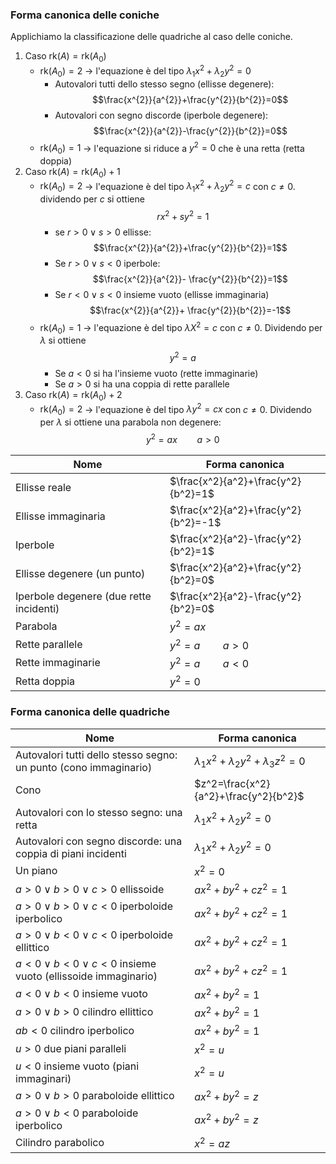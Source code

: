 ### Forma canonica delle coniche
Applichiamo la classificazione delle quadriche al caso delle coniche.

1.  Caso $\text{rk}(A)=\text{rk}(A_{0})$
	- $\text{rk}(A_{0})=2$ -> l'equazione è del tipo $\lambda_{1}x^{2}+\lambda_{2}y^{2}=0$
		- Autovalori tutti dello stesso segno (ellisse degenere): $$\frac{x^{2}}{a^{2}}+\frac{y^{2}}{b^{2}}=0$$
		- Autovalori con segno discorde (iperbole degenere): $$\frac{x^{2}}{a^{2}}-\frac{y^{2}}{b^{2}}=0$$
	- $\text{rk}(A_{0})=1$ -> l'equazione si riduce a $y^{2}=0$ che è una retta (retta doppia)
2. Caso $\text{rk}(A)=\text{rk}(A_{0})+1$
	- $\text{rk}(A_{0})=2$ -> l'equazione è del tipo $\lambda_{1}x^{2}+\lambda_{2}y^{2}=c$ con $c\neq0$. dividendo per $c$ si ottiene $$rx^{2}+sy^{2}=1$$
		- se $r>0\vee s>0$ ellisse: $$\frac{x^{2}}{a^{2}}+\frac{y^{2}}{b^{2}}=1$$
		- Se $r>0\vee s<0$ iperbole: $$\frac{x^{2}}{a^{2}}- \frac{y^{2}}{b^{2}}=1$$
		- Se $r<0\vee s<0$ insieme vuoto (ellisse immaginaria) $$\frac{x^{2}}{a^{2}}+ \frac{y^{2}}{b^{2}}=-1$$
	- $\text{rk}(A_{0})=1$ -> l'equazione è del tipo $\lambda X^{2}=c$ con $c\neq 0$. Dividendo per $\lambda$ si ottiene $$y^{2}=a$$
		- Se $a<0$ si ha l'insieme vuoto (rette immaginarie)
		- Se $a>0$ si ha una coppia di rette parallele
3. Caso $\text{rk}(A)=\text{rk}(A_{0})+2$
	- $\text{rk}(A_{0})=2$ -> l'equazione è del tipo $\lambda y^{2}=cx$ con $c\neq 0$. Dividendo per $\lambda$ si ottiene una parabola non degenere: $$y^{2}=ax\qquad a>0$$

| Nome | Forma canonica |
| ---- | ---- |
| Ellisse reale | $\frac{x^2}{a^2}+\frac{y^2}{b^2}=1$ |
| Ellisse immaginaria | $\frac{x^2}{a^2}+\frac{y^2}{b^2}=-1$ |
| Iperbole | $\frac{x^2}{a^2}-\frac{y^2}{b^2}=1$ |
| Ellisse degenere (un punto) | $\frac{x^2}{a^2}+\frac{y^2}{b^2}=0$ |
| Iperbole degenere (due rette incidenti) | $\frac{x^2}{a^2}-\frac{y^2}{b^2}=0$ |
| Parabola | $y^2=ax$ |
| Rette parallele  | $y^2=a\qquad a>0$ |
| Rette immaginarie | $y^2=a\qquad a<0$ |
| Retta doppia | $y^2=0$ |

### Forma canonica delle quadriche

| Nome | Forma canonica |
| ---- | ---- |
| Autovalori tutti dello stesso segno: un punto (cono immaginario) | $\lambda_1x^2+\lambda_2y^2+\lambda_3z^2=0$ |
| Cono | $z^2=\frac{x^2}{a^2}+\frac{y^2}{b^2}$ |
| Autovalori con lo stesso segno: una retta | $\lambda_1x^2+\lambda_2y^2=0$ |
| Autovalori con segno discorde: una coppia di piani incidenti | $\lambda_1x^2+\lambda_2y^2=0$ |
| Un piano | $x^2=0$ |
| $a>0\vee b>0\vee c>0$ ellissoide | $ax^2+by^2+cz^2=1$ |
| $a>0\vee b>0\vee c<0$ iperboloide iperbolico | $ax^2+by^2+cz^2=1$ |
| $a>0\vee b<0\vee c<0$ iperboloide ellittico | $ax^2+by^2+cz^2=1$ |
| $a<0\vee b<0\vee c<0$ insieme vuoto (ellissoide immaginario) | $ax^2+by^2+cz^2=1$ |
| $a<0\vee b<0$ insieme vuoto | $ax^2+by^2=1$ |
| $a>0\vee b>0$ cilindro ellittico | $ax^2+by^2=1$ |
| $ab<0$ cilindro iperbolico | $ax^2+by^2=1$ |
| $u>0$ due piani paralleli | $x^2=u$ |
| $u<0$ insieme vuoto (piani immaginari) | $x^2=u$ |
| $a>0\vee b>0$ paraboloide ellittico | $ax^2+by^2=z$ |
| $a>0\vee b<0$ paraboloide iperbolico | $ax^2+by^2=z$ |
| Cilindro parabolico | $x^2=az$ |
